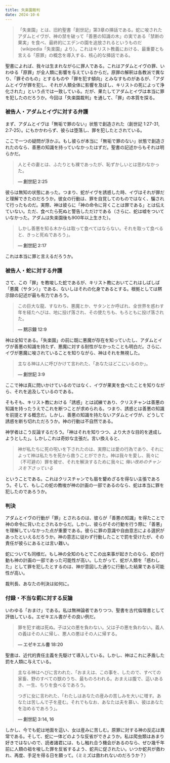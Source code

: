 ```yaml
---
title: 失楽園裁判
date: 2024-10-6
---
```


> 「失楽園」とは、旧約聖書「創世記」第3章の挿話である。蛇に唆されたアダムとイヴが、神の禁を破って「善悪の知識の木」の実である「禁断の果実」を食べ、最終的にエデンの園を追放されるというものだ（wikipedia「失楽園」より）。これはキリスト教義における、最重要とも言える「原罪」の概念を導入する、核心的な挿話である。

聖書によれば、我々は生まれながらに罪人である。これはアダムとイヴの罪、いわゆる「原罪」が全人類に影響を与えているからだ。原罪の解釈は各教派で異なり、「罪そのもの」とするものや「罪を犯す傾向」とみなすものがあるが、「アダムとイヴが罪を犯し、それが人類全体に影響を及ぼし、キリストの死によって浄化された」という点では一致している。だが、果たしてアダムとイヴは本当に罪を犯したのだろうか。今回は「失楽園裁判」を通して、「罪」の本質を探る。

### 被告人・アダムとイヴに対する弁護

まず、アダムとイヴは「無垢で罪のない」状態で創造された（創世記 1:27-31, 2:7-25）。にもかかわらず、彼らは堕落し、罪を犯したとされている。

ここで一つの疑問が浮かぶ。もし彼らが本当に「無垢で罪のない」状態で創造されたのなら、善悪の知識を持っていなかったはずだ。聖書の記述からもそれは明らかだ。

> 人とその妻とは、ふたりとも裸であったが、恥ずかしいとは思わなかった。
>
> **— 創世記 2:25**

彼らは無知の状態にあった。つまり、蛇がイヴを誘惑した時、イヴはそれが罪だと理解できたのだろうか。彼女の行動は、罪を自覚してのものではなく、騙されて行ったものだ。実際、神は彼らに「神の命令に背くことは罪である」とは伝えていない。ただ、食べたら死ぬと警告しただけである（さらに、蛇は嘘をついていなかった。アダムは失楽園後も900年以上生きた）。

> しかし善悪を知る木からは取って食べてはならない。それを取って食べると、きっと死ぬであろう」。
>
> **— 創世記 2:17**

これは本当に罪と言えるだろうか。

### 被告人・蛇に対する弁護

さて、この「罪」を教唆した蛇であるが、キリスト教においてこれはしばしば「悪魔（サタン）」である、ないしはそれの化身であるとする。根拠としては黙示録の記述が最も有力であろう。

> この巨大な龍、すなわち、悪魔とか、サタンとか呼ばれ、全世界を惑わす年を経たへびは、地に投げ落され、その使たちも、もろともに投げ落された。
>
> **— 黙示録 12:9**

神は全知である。「失楽園」の前に既に悪魔が存在を知っていたし、アダムとイヴが善悪の知識を持たず、悪魔に対する耐性がなかったことも明白だ。さらに、イヴが悪魔に唆されていることを知りながら、神はそれを無視した。

> 主なる神は人に呼びかけて言われた、「あなたはどこにいるのか」。
>
> **— 創世記 3:9**

ここで神は真に問いかけているのではなく、イヴが果実を食べたことを知りながら、それを追及しているのである。

そもそも、キリスト教における「誘惑」とは試練であり、クリスチャンは善悪の知識を持ったうえでこれを断つことが求められる。つまり、誘惑とは善悪の知識を前提とする概念だ。しかし、善悪の知識を持たないアダムとイヴが、どうして誘惑を断ち切れただろうか。神の行動は不自然である。

神学者はこう反論するだろう。「神はそれを知りつつ、より大きな目的を達成しようとした」。しかしこれは奇妙な主張だ。言い換えると、

> 神が私たちに死の呪いを下されたのは、実際には愛の行為であり、それによって神は私たちを死から救うことができた。神は我々を愛し、我々に（不可避の）罪を被せ、それを解決するために我々に
> _悔い改めのチャンスを下さっている_

ということである。これはクリスチャンでも眉を顰めざるを得ない主張であろう。そして、もしこの蛇の教唆が神の計画の一部であるのなら、蛇は本当に罪を犯したのであろうか。

### 判決

アダムとイヴの行動が「罪」とされるのは、彼らが「善悪の知識」を得たことで神の命令に背いたとされるからだ。しかし、彼らがその行動を行う際に「善悪」を理解していなかった点が重要である。彼らに罪の意識や自由意志による選択があったといえるだろうか。神の意志に従わず行動したことで罰を受けたが、その責任が彼らにあるとは言い難い。

蛇についても同様だ。もし神の全知のもとでこの出来事が起きたのなら、蛇の行動も神の計画の一部であった可能性が高い。したがって、蛇が人類を「惑わした」として罪を犯したとするのは、神が意図した通りに行動した結果である可能性が高い。

裁判長、あなたの判決は如何に。

### 付録・不当な罰に対する反論

いわゆる「おまけ」である。私は無神論者でありつつ、聖書を古代倫理書として評価している。エゼキエル書がその良い例だ。

> 罪を犯す魂は死ぬ。子は父の悪を負わない。父は子の悪を負わない。義人の義はその人に帰し、悪人の悪はその人に帰する。
>
> **— エゼキエル書 18:20**

聖書は、近代的責任主義を先駆けて導入している。しかし、神はこれに矛盾した罰を人類に与えている。

> 主なる神はへびに言われた、「おまえは、この事を、したので、すべての家畜、野のすべての獣のうち、最ものろわれる。おまえは腹で、這いあるき、一生、ちりを食べるであろう。
>
> つぎに女に言われた、「わたしはあなたの産みの苦しみを大いに増す。あなたは苦しんで子を産む。それでもなお、あなたは夫を慕い、彼はあなたを治めるであろう」。
>
> **— 創世記 3:14, 16**

しかし、今でも蛇は地面を這い、女は産みに苦しむ。原罪に対する神の反応は異常である。そして、蛇に一体どのような反省ができようか。私は爬虫類はあまり好きではないので、読者諸君には、もし触れ合う機会があるのなら、ぜひ幾千年前に人類の祖を唆した罪を反省するよう、蛇共に促されたい。いつか蛇共が救われ、再度、手足を得る日を願って。（ミミズは救われないのだろうか？）
